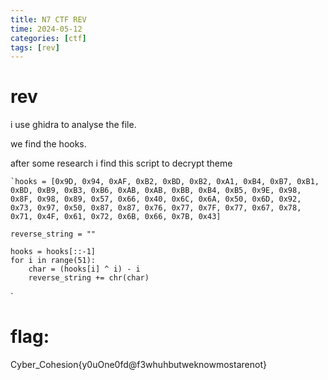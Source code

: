 ```yaml
---
title: N7 CTF REV
time: 2024-05-12 
categories: [ctf]
tags: [rev]
---
```


# rev

i use ghidra to analyse the file. 

we find the hooks.

after some research i find this script to decrypt theme

	`hooks = [0x9D, 0x94, 0xAF, 0xB2, 0xBD, 0xB2, 0xA1, 0xB4, 0xB7, 0xB1, 0xBD, 0xB9, 0xB3, 0xB6, 0xAB, 0xAB, 0xBB, 0xB4, 0xB5, 0x9E, 0x98, 0x8F, 0x98, 0x89, 0x57, 0x66, 0x40, 0x6C, 0x6A, 0x50, 0x6D, 0x92, 0x73, 0x97, 0x50, 0x87, 0x87, 0x76, 0x77, 0x7F, 0x77, 0x67, 0x78, 0x71, 0x4F, 0x61, 0x72, 0x6B, 0x66, 0x7B, 0x43]

	reverse_string = ""

	hooks = hooks[::-1]
	for i in range(51):
	    char = (hooks[i] ^ i) - i
	    reverse_string += chr(char)
`


# flag: 
  Cyber_Cohesion{y0uOne0fd@f3whuhbutweknowmostarenot}
